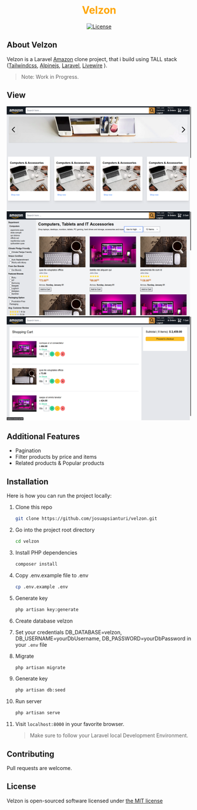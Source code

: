 <h1 align="center" style="color:orange" >Velzon</h1>
<p align="center"><a href="https://packagist.org/packages/cpriego/valet-linux"><img src="https://poser.pugx.org/cpriego/valet-linux/license.svg" alt="License"></a>
</p>

## About Velzon

Velzon is a Laravel [Amazon](https://amazon.com) clone project, that i build using TALL stack ([Tailwindcss](https://tailwindcss.com/), [Alpinejs](https://github.com/alpinejs/alpine/), [Laravel](https://laravel.com/), [Livewire](https://laravel-livewire.com/) ).

> Note: Work in Progress.

## View
![velzon-home](public/assets/images/preview/velzon-home.png)
![velzon-shop](public/assets/images/preview/velzon-shop.png)
![velzon-shop](public/assets/images/preview/velzon-checkout.png)

## Additional Features
- Pagination
- Filter products by price and items
- Related products & Popular products
## Installation
Here is how you can run the project locally:
1. Clone this repo
    ```sh
    git clone https://github.com/josuapsianturi/velzon.git
    ```
1. Go into the project root directory
    ```sh
    cd velzon
    ```
1. Install PHP dependencies 
    ```sh
    composer install
    ```
1. Copy .env.example file to .env 
    ```sh
    cp .env.example .env
    ```
1. Generate key 
    ```sh
    php artisan key:generate
    ```
1. Create database velzon
1. Set your credentials
     DB_DATABASE=velzon, DB_USERNAME=yourDbUsername, DB_PASSWORD=yourDbPassword in your `.env` file
1. Migrate
    ```sh
    php artisan migrate
    ```
1. Generate key 
    ```sh
    php artisan db:seed
    ```
1. Run server 
    ```sh
    php artisan serve
    ```  
1. Visit `localhost:8000` in your favorite browser.     

    > Make sure to follow your Laravel local Development Environment.

## Contributing
Pull requests are welcome.

## License
Velzon is open-sourced software licensed under [the MIT license](https://choosealicense.com/licenses/mit/)
